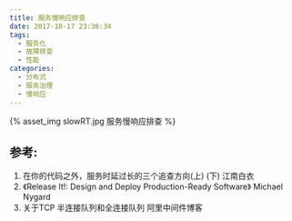 ```yaml
---
title: 服务慢响应排查
date: 2017-10-17 23:36:34
tags:
  - 服务化
  - 故障排查 
  - 性能
categories:
  - 分布式  
  - 服务治理  
  - 慢响应  
---
```


{% asset_img  slowRT.jpg  服务慢响应排查  %}


## 参考:

1. 在你的代码之外，服务时延过长的三个追查方向(上) (下)  江南白衣
2. 《Release It!: Design and Deploy Production-Ready Software》 Michael Nygard
3. 关于TCP 半连接队列和全连接队列 阿里中间件博客